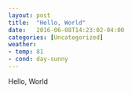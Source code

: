 ```yaml
---
layout: post
title:  "Hello, World"
date:   2016-06-08T14:23:02-04:00
categories: [Uncategorized]
weather:
- temp: 81
- cond: day-sunny
---
```

Hello, World
